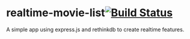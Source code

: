 # realtime-movie-list[![Build Status](https://travis-ci.org/johnnyeric/realtime-movie-list.svg?branch=master)](https://travis-ci.org/johnnyeric/realtime-movie-list)
A simple app using express.js and rethinkdb to create realtime features.

